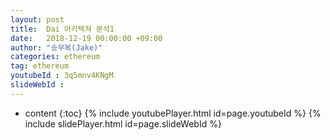 ```yaml
---
layout: post
title:  Dai 아키텍쳐 분석1
date:   2018-12-19 00:00:00 +09:00
author: "송무복(Jake)"
categories: ethereum
tag: ethereum
youtubeId : 3q5mnv4KNgM
slideWebId :
---
```

* content
{:toc}
{% include youtubePlayer.html id=page.youtubeId %}
{% include slidePlayer.html id=page.slideWebId %}
